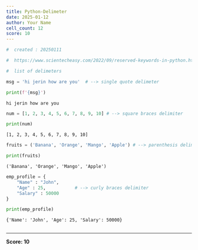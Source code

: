 ```yaml
---
title: Python-Delimeter
date: 2025-01-12
author: Your Name
cell_count: 12
score: 10
---
```


```python
#  created : 20250111
```


```python
#  https://www.scientecheasy.com/2022/09/reserved-keywords-in-python.html/
```


```python
#  list of delimeters 

```


```python
msg = 'hi jerin how are you'  # --> single quote delimeter
```


```python
print(f'{msg}')
```

    hi jerin how are you



```python
num = [1, 2, 3, 4, 5, 6, 7, 8, 9, 10] # --> square braces delimiter
```


```python
print(num)
```

    [1, 2, 3, 4, 5, 6, 7, 8, 9, 10]



```python
fruits = ('Banana', 'Orange', 'Mango', 'Apple') # --> parenthesis delimiter

```


```python
print(fruits)
```

    ('Banana', 'Orange', 'Mango', 'Apple')



```python
emp_profile = {
    "Name" : "John",
    "Age" : 25,           # --> curly braces delimiter
    "Salary" : 50000
} 
```


```python
print(emp_profile)
```

    {'Name': 'John', 'Age': 25, 'Salary': 50000}



```python

```


---
**Score: 10**
